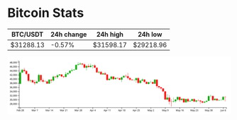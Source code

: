 # Bitcoin Stats

BTC/USDT|24h change|24h high|24h low|
|---|---|---|---|
|$31288.13|-0.57%|$31598.17|$29218.96|

<img src="./chart.svg">
